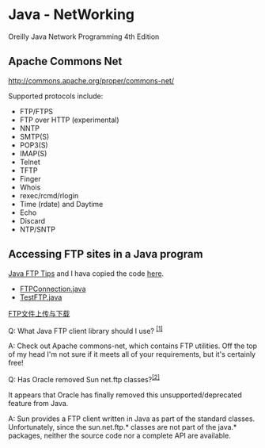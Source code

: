 # Java - NetWorking

Oreilly Java Network Programming 4th Edition


## Apache Commons Net

http://commons.apache.org/proper/commons-net/

Supported protocols include:

* FTP/FTPS
* FTP over HTTP (experimental)
* NNTP
* SMTP(S)
* POP3(S)
* IMAP(S)
* Telnet
* TFTP
* Finger
* Whois
* rexec/rcmd/rlogin
* Time (rdate) and Daytime
* Echo
* Discard
* NTP/SNTP

## Accessing FTP sites in a Java program

[Java FTP Tips](http://www.nsftools.com/tips/JavaFtp.htm) and I hava copied the code [here](http://christen.cn/lab/java/networking/2015-04-06-java-ftp.html).

* [FTPConnection.java](http://christen.cn/doc/java/docs/attachment/FTPConnection.java)
* [TestFTP.java](http://christen.cn/doc/java/docs/attachment/TestFTP.java)


[FTP文件上传与下载](http://blog.csdn.net/zlb824/article/details/7742959)

Q: What Java FTP client library should I use? <sup>[\[1\]](http://stackoverflow.com/a/295269/4766670)</sup>

A: Check out Apache commons-net, which contains FTP utilities. Off the top of my head I'm not sure if it meets all of
your requirements, but it's certainly free!


Q: Has Oracle removed Sun net.ftp classes?<sup>[\[2\]](http://stackoverflow.com/a/3578974/4766670)</sup>

It appears that Oracle has finally removed this unsupported/deprecated feature from Java.

A: Sun provides a FTP client written in Java as part of the standard classes. Unfortunately,
since the sun.net.ftp.\* classes are not part of the java.\* packages, neither the source code
nor a complete API are available.




